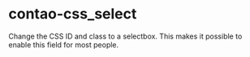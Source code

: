 contao-css_select
=================

Change the CSS ID and class to a selectbox. This makes it possible to enable this field for most people.